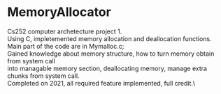 # MemoryAllocator
Cs252 computer archetecture project 1.\
Using C, impletemented memory allocation and deallocation functions.\
Main part of the code are in Mymalloc.c;\
Gained knowledge about memory structure, how to turn memory obtain from system call \
into managable memory section, deallocating memory, manage extra chunks from system call.\
Completed on 2021, all required feature implemented, full credit.\
